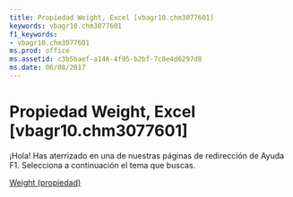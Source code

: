 ```yaml
---
title: Propiedad Weight, Excel [vbagr10.chm3077601]
keywords: vbagr10.chm3077601
f1_keywords:
- vbagr10.chm3077601
ms.prod: office
ms.assetid: c3b5baef-a146-4f95-b2bf-7c8e4d6297d8
ms.date: 06/08/2017
---
```





# Propiedad Weight, Excel [vbagr10.chm3077601]

¡Hola! Has aterrizado en una de nuestras páginas de redirección de Ayuda F1. Selecciona a continuación el tema que buscas.


 [Weight (propiedad)](http://msdn.microsoft.com/library/weight-property%28Office.15%29.aspx)


